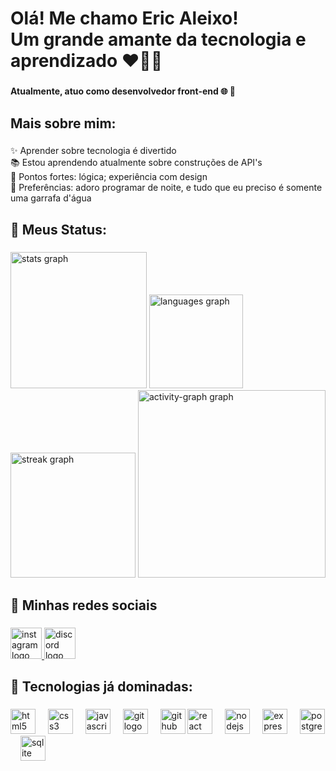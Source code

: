 <h1 align="left">Olá! Me chamo Eric Aleixo! <br>Um grande amante da tecnologia e aprendizado ❤👨‍💻</h1>

###

<h4 align="left">Atualmente, atuo como desenvolvedor <strong>front-end</strong> 🌐 🎨</h4>

###

<h2 align="left">Mais sobre mim:</h2>

###

<p align="left">✨ Aprender sobre tecnologia é divertido<br>📚 Estou aprendendo atualmente sobre construções de API's<br>🎯 Pontos fortes: lógica; experiência com design <br>🎲 Preferências: adoro programar de noite, e tudo que eu preciso é somente uma garrafa d'água</p>

<h2 align="left">🚀 Meus Status:</h2>

###

<div align="left">
  <img src="https://github-readme-stats.vercel.app/api?username=EricAleixo&hide_title=false&hide_rank=false&show_icons=true&include_all_commits=true&count_private=true&disable_animations=false&theme=nightowl&locale=pt-br&hide_border=false&order=1&custom_title=Minhas%20esta%C3%ADsticas:%20" height="218" alt="stats graph"  />
  <img src="https://github-readme-stats.vercel.app/api/top-langs?username=EricAleixo&locale=pt-br&hide_title=false&layout=compact&card_width=320&langs_count=5&theme=nightowl&hide_border=false&order=2" height="150" alt="languages graph"  />
  <img src="https://streak-stats.demolab.com?user=EricAleixo&locale=pt-br&mode=weekly&theme=nightowl&hide_border=false&border_radius=5&date_format=j/n%5B/Y%5D&order=3" height="200" alt="streak graph"  />
  <img src="https://github-readme-activity-graph.vercel.app/graph?username=EricAleixo&radius=20&theme=nightowl&area=true&order=5&custom_title=Minhas%20contribui%C3%A7%C3%B5es:&hide_border=false&hide_title=false" height="300" alt="activity-graph graph"  />
</div>

###

<h2 align="left">📱 Minhas redes sociais</h2>

###

<div align="left">
  <a href="https://www.instagram.com/eric.alxy/" target="_blank">
    <img src="https://img.shields.io/static/v1?message=Instagram&logo=instagram&label=&color=E4405F&logoColor=white&labelColor=&style=flat" height="50" alt="instagram logo"  />
  </a>
  <img src="https://img.shields.io/static/v1?message=Discord&logo=discord&label=&color=7289DA&logoColor=white&labelColor=&style=flat" height="50" alt="discord logo"  />
</div>

###


###

<h2 align="left">🔧  Tecnologias já dominadas:</h2>

###

<div align="left">
  <img src="https://skillicons.dev/icons?i=html" height="40" alt="html5 logo"  />
  <img width="12" />
  <img src="https://skillicons.dev/icons?i=css" height="40" alt="css3 logo"  />
  <img width="12" />
  <img src="https://skillicons.dev/icons?i=js" height="40" alt="javascript logo"  />
  <img width="12" />
  <img src="https://skillicons.dev/icons?i=git" height="40" alt="git logo"  />
  <img width="12" />
  <img src="https://skillicons.dev/icons?i=github" height="40" alt="github logo"  />
  <img src="https://cdn.jsdelivr.net/gh/devicons/devicon/icons/react/react-original.svg" height="40" alt="react logo"  />
  <img width="12" />
  <img src="https://cdn.jsdelivr.net/gh/devicons/devicon/icons/nodejs/nodejs-original.svg" height="40" alt="nodejs logo"  />
  <img width="12" />
  <img src="https://cdn.jsdelivr.net/gh/devicons/devicon/icons/express/express-original.svg" height="40" alt="express logo"  />
  <img width="12" />
  <img src="https://cdn.jsdelivr.net/gh/devicons/devicon/icons/postgresql/postgresql-original.svg" height="40" alt="postgresql logo"  />
  <img width="12" />
  <img src="https://cdn.jsdelivr.net/gh/devicons/devicon/icons/sqlite/sqlite-original.svg" height="40" alt="sqlite logo"  />

###
</div>
